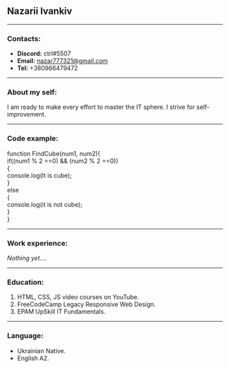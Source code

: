 ## Nazarii Ivankiv

---

### Contacts:

- **Discord:** ctrl#5507
- **Email:** nazar777321@gmail.com
- **Tel:** +380966479472

---

### About my self:

I am ready to make every effort to master the IT sphere.
I strive for self-improvement.

---

### Code example:

  function FindCube(num1, num2){<br>
    if((num1 % 2 ==0) && (num2 % 2 ==0))<br>
    {<br>
      console.log(It is cube);<br>
    }<br>
    else<br>
    {<br>
    console.log(it is not cube);<br>
    }<br>
  }<br>
  
---
  
### Work experience:

  *Nothing yet...*.
  
---

### Education:

  1. HTML, CSS, JS video courses on YouTube.
  2. FreeCodeCamp Legacy Responsive Web Design.
  3. EPAM UpSkill IT Fundamentals.

---

### Language:

- Ukrainian Native.
- English A2.
